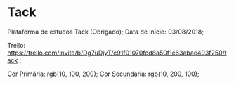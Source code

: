 # Tack
Plataforma de estudos Tack (Obrigado);
Data de início: 03/08/2018;

Trello: https://trello.com/invite/b/Dg7uDjyT/c91f01070fcd8a50f1e63abae493f250/tack ;

Cor Primária: rgb(10, 100, 200);
Cor Secundaria: rgb(10, 200, 100);


